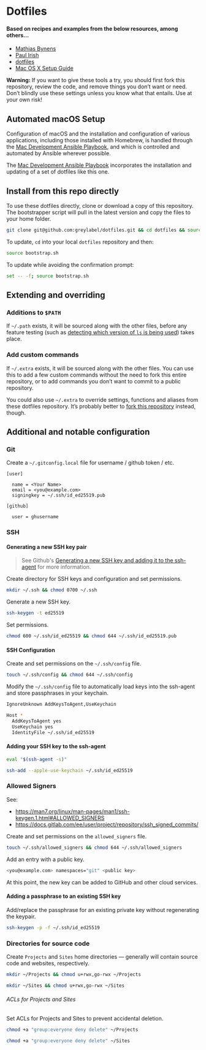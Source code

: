 # Dotfiles

#### Based on recipes and examples from the below resources, among others...
* [Mathias Bynens](https://github.com/mathiasbynens/dotfiles)
* [Paul Irish](https://github.com/paulirish/dotfiles)
* [dotfiles](https://dotfiles.github.io)
* [Mac OS X Setup Guide](http://sourabhbajaj.com/mac-setup/)

**Warning:** If you want to give these tools a try, you should first fork this repository, review the code, and remove things you don’t want or need. Don’t blindly use these settings unless you know what that entails. Use at your own risk!

## Automated macOS Setup

Configuration of macOS and the installation and configuration of various applications, including those installed with Homebrew, is handled through the [Mac Development Ansible Playbook](https://github.com/greylabel/mac-dev-playbook), and which is controlled and automated by Ansible wherever possible.

The [Mac Development Ansible Playbook](https://github.com/greylabel/mac-dev-playbook) incorporates the installation and updating of a set of dotfiles like this one.

## Install from this repo directly

To use these dotfiles directly, clone or download a copy of this repository. The bootstrapper script will pull in the latest version and copy the files to your home folder.

```bash
git clone git@github.com:greylabel/dotfiles.git && cd dotfiles && source bootstrap.sh
```

To update, `cd` into your local `dotfiles` repository and then:

```bash
source bootstrap.sh
```

To update while avoiding the confirmation prompt:

```bash
set -- -f; source bootstrap.sh
```

## Extending and overriding
### Additions to `$PATH`

If `~/.path` exists, it will be sourced along with the other files, before any feature testing (such as [detecting which version of `ls` is being used](https://github.com/greylabel/dotfiles/blob/master/.aliases#L20)) takes place.

### Add custom commands

If `~/.extra` exists, it will be sourced along with the other files. You can use this to add a few custom commands without the need to fork this entire repository, or to add commands you don’t want to commit to a public repository.

You could also use `~/.extra` to override settings, functions and aliases from these dotfiles repository. It’s probably better to [fork this repository](https://github.com/greylabel/dotfiles/fork) instead, though.

## Additional and notable configuration

### Git
Create a `~/.gitconfig.local` file for username / github token / etc.

```
[user]

  name = <Your Name>
  email = <you@example.com>
  signingkey = ~/.ssh/id_ed25519.pub

[github]

  user = ghusername

```

### SSH
#### Generating a new SSH key pair

> See Github's [Generating a new SSH key and adding it to the ssh-agent](https://help.github.com/articles/generating-a-new-ssh-key-and-adding-it-to-the-ssh-agent/) for more information.

Create directory for SSH keys and configuration and set permissions.
```bash
mkdir ~/.ssh && chmod 0700 ~/.ssh
```

Generate a new SSH key.
```bash
ssh-keygen -t ed25519
```

Set permissions.
```bash
chmod 600 ~/.ssh/id_ed25519 && chmod 644 ~/.ssh/id_ed25519.pub
```

#### SSH Configuration

Create and set permissions on the `~/.ssh/config` file.

```bash
touch ~/.ssh/config && chmod 644 ~/.ssh/config
```

Modify the `~/.ssh/config` file to automatically load keys into the ssh-agent and store passphrases in your keychain.

```bash
IgnoreUnknown AddKeysToAgent,UseKeychain

Host *
  AddKeysToAgent yes
  UseKeychain yes
  IdentityFile ~/.ssh/id_ed25519
```

#### Adding your SSH key to the ssh-agent
```bash
eval "$(ssh-agent -s)"
```

```bash
ssh-add --apple-use-keychain ~/.ssh/id_ed25519
```

### Allowed Signers
See:
- https://man7.org/linux/man-pages/man1/ssh-keygen.1.html#ALLOWED_SIGNERS
- https://docs.gitlab.com/ee/user/project/repository/ssh_signed_commits/

Create and set permissions on the `allowed_signers` file.
```bash
touch ~/.ssh/allowed_signers && chmod 644 ~/.ssh/allowed_signers
```

Add an entry with a public key.
```bash
<you@example.com> namespaces="git" <public key>
```

At this point, the new key can be added to GitHub and other cloud services.

#### Adding a passphrase to an existing SSH key

Add/replace the passphrase for an existing private key without regenerating the keypair.

```bash
ssh-keygen -p -f ~/.ssh/id_ed25519
```

### Directories for source code
Create `Projects` and `Sites` home directories — generally will contain source code and websites, respectively.
```bash
mkdir ~/Projects && chmod u+rwx,go-rwx ~/Projects
```
```bash
mkdir ~/Sites && chmod u+rwx,go-rwx ~/Sites
```

###### ACLs for Projects and Sites
Set ACLs for Projects and Sites to prevent accidental deletion.
```bash
chmod +a "group:everyone deny delete" ~/Projects
```
```bash
chmod +a "group:everyone deny delete" ~/Sites
```
